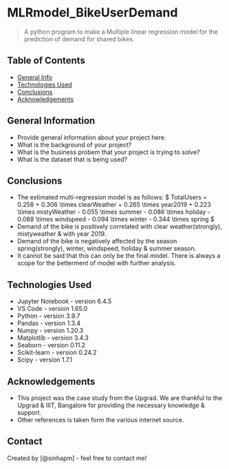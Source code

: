 # MLRmodel_BikeUserDemand
> A python program to make a Multiple linear regression model for the prediction of demand for shared bikes.


## Table of Contents
* [General Info](#general-information)
* [Technologies Used](#technologies-used)
* [Conclusions](#conclusions)
* [Acknowledgements](#acknowledgements)


## General Information
- Provide general information about your project here.
- What is the background of your project?
- What is the business probem that your project is trying to solve?
- What is the dataset that is being used?


## Conclusions
- The estimated multi-regression model is as follows:
$ TotalUsers = 0.258 + 0.306  \times  clearWeather + 0.265  \times  year2019 + 0.223 \times mistyWeather - 0.055 \times summer - 0.086 \times holiday - 0.088 \times windspeed - 0.094 \times winter - 0.344 \times spring $
- Demand of the bike is positively correlated with clear weather(strongly), mistyweather & with year 2019.
- Demand of the bike is negatively affected by the season spring(strongly), winter, windspeed, holiday & summer season.
- It cannot be said that this can only be the final model. There is always a scope for the betterment of model with further analysis.


## Technologies Used
- Jupyter Notebook - version 6.4.5
- VS Code - version 1.65.0
- Python - version 3.9.7
- Pandas - version 1.3.4
- Numpy - version 1.20.3
- Matplotlib - version 3.4.3
- Seaborn - version 0.11.2
- Scikit-learn - version 0.24.2
- Scipy - version 1.7.1


## Acknowledgements
- This project was the case study from the Upgrad. We are thankful to the Upgrad & IIIT, Bangalore for providing the necessary knowledge & support.
- Other references is taken form the various internet source.


## Contact
Created by [@sinhapm] - feel free to contact me!
